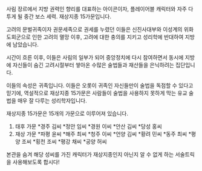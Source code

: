 사림 장르에서 지방 권력인 향리를 대표하는 아이콘이자, 플레이어블 캐릭터와 자주 다투게 될 중간 보스 세력. 재상지종 15가문입니다.

고려의 문벌귀족이자 권문세족으로 권세를 누렸던 이들은 신진사대부와 이성계의 위화도회군으로 인한 고려의 멸망 이후, 고려에 대한 충의를 지키고 성리학에 반대하여 지방에 남았습니다.

시간이 흐른 이후, 이들은 사림의 일부가 되어 중앙정치에 다시 참여하면서 동시에 지방에 자신들이 숨긴 고려시절부터 쌓아온 수많은 술법들과 재산들을 은닉하려는 집단입니다.

이들의 속성은 귀족입니다. 이들은 오롯이 귀족인 자신들만이 술법을 독점할 수 있다고 믿기에, 역설적으로 재상지종 15가문은 사람들이 술법을 사용하지 못하게 막는 유교 술법을 매우 잘 다루는 성리학자입니다.

재상지종 15가문은 15개의 가문으로 이루어져 있습니다.
1. 태후 가문
   *경주 김씨
   *정안 임씨
   *경원 이씨
   *안산 김씨
   *당성 홍씨
3. 재상 가문
   *파평 윤씨
   *해주 최씨
   *청주 이씨
   *언양 김씨
   *황려 민씨
   *동주 최씨
   *평양 조씨
   *횡천 조씨
   *평강 채씨
   *공양 허씨

본관을 숨겨 해당 성씨를 가진 캐릭터가 재상지종인지 아닌지 알 수 없게 하는 서술트릭을 사용해보도록 합시다!
